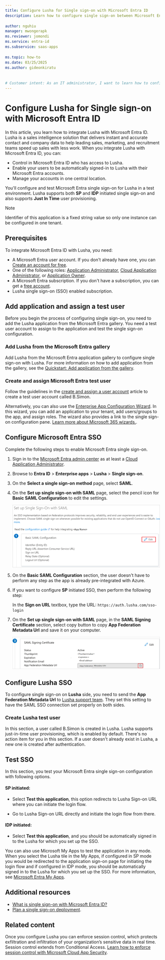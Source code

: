 ```yaml
---
title: Configure Lusha for Single sign-on with Microsoft Entra ID
description: Learn how to configure single sign-on between Microsoft Entra ID and Lusha.

author: nguhiu
manager: mwongerapk
ms.reviewer: jomondi
ms.service: entra-id
ms.subservice: saas-apps

ms.topic: how-to
ms.date: 03/25/2025
ms.author: gideonkiratu


# Customer intent: As an IT administrator, I want to learn how to configure single sign-on between Microsoft Entra ID and Lusha so that I can control who has access to Lusha, enable automatic sign-in with Microsoft Entra accounts, and manage my accounts in one central location.
---
```


# Configure Lusha for Single sign-on with Microsoft Entra ID

In this article, you learn how to integrate Lusha with Microsoft Entra ID. Lusha is a sales intelligence solution that delivers instant and accurate contact and company data to help leading sales, marketing, and recruitment teams speed up sales with less work. When you integrate Lusha with Microsoft Entra ID, you can:

* Control in Microsoft Entra ID who has access to Lusha.
* Enable your users to be automatically signed-in to Lusha with their Microsoft Entra accounts.
* Manage your accounts in one central location.

You'll configure and test Microsoft Entra single sign-on for Lusha in a test environment. Lusha supports both **SP** and **IDP** initiated single sign-on and also supports **Just In Time** user provisioning.

> [!NOTE]
> Identifier of this application is a fixed string value so only one instance can be configured in one tenant.

## Prerequisites

To integrate Microsoft Entra ID with Lusha, you need:

* A Microsoft Entra user account. If you don't already have one, you can [Create an account for free](https://azure.microsoft.com/free/?WT.mc_id=A261C142F).
* One of the following roles: [Application Administrator](/entra/identity/role-based-access-control/permissions-reference#application-administrator), [Cloud Application Administrator](/entra/identity/role-based-access-control/permissions-reference#cloud-application-administrator), or [Application Owner](/entra/fundamentals/users-default-permissions#owned-enterprise-applications).
* A Microsoft Entra subscription. If you don't have a subscription, you can get a [free account](https://azure.microsoft.com/free/).
* Lusha single sign-on (SSO) enabled subscription.

## Add application and assign a test user

Before you begin the process of configuring single sign-on, you need to add the Lusha application from the Microsoft Entra gallery. You need a test user account to assign to the application and test the single sign-on configuration.

<a name='add-lusha-from-the-azure-ad-gallery'></a>

### Add Lusha from the Microsoft Entra gallery

Add Lusha from the Microsoft Entra application gallery to configure single sign-on with Lusha. For more information on how to add application from the gallery, see the [Quickstart: Add application from the gallery](~/identity/enterprise-apps/add-application-portal.md).

<a name='create-and-assign-azure-ad-test-user'></a>

### Create and assign Microsoft Entra test user

Follow the guidelines in the [create and assign a user account](~/identity/enterprise-apps/add-application-portal-assign-users.md) article to create a test user account called B.Simon.

Alternatively, you can also use the [Enterprise App Configuration Wizard](https://portal.office.com/AdminPortal/home?Q=Docs#/azureadappintegration). In this wizard, you can add an application to your tenant, add users/groups to the app, and assign roles. The wizard also provides a link to the single sign-on configuration pane. [Learn more about Microsoft 365 wizards.](/microsoft-365/admin/misc/azure-ad-setup-guides). 

<a name='configure-azure-ad-sso'></a>

## Configure Microsoft Entra SSO

Complete the following steps to enable Microsoft Entra single sign-on.

1. Sign in to the [Microsoft Entra admin center](https://entra.microsoft.com) as at least a [Cloud Application Administrator](~/identity/role-based-access-control/permissions-reference.md#cloud-application-administrator).
1. Browse to **Entra ID** > **Enterprise apps** > **Lusha** > **Single sign-on**.
1. On the **Select a single sign-on method** page, select **SAML**.
1. On the **Set up single sign-on with SAML** page, select the pencil icon for **Basic SAML Configuration** to edit the settings.

   ![Screenshot shows how to edit Basic SAML Configuration.](common/edit-urls.png "Basic Configuration")

1. On the **Basic SAML Configuration** section, the user doesn't have to perform any step as the app is already pre-integrated with Azure.

1. If you want to configure **SP** initiated SSO, then perform the following step:  

    In the **Sign on URL** textbox, type the URL:
    `https://auth.lusha.com/sso-login`

1. On the **Set up single sign-on with SAML** page, in the **SAML Signing Certificate** section, select copy button to copy **App Federation Metadata Url** and save it on your computer.

    ![Screenshot shows the Certificate download link.](common/copy-metadataurl.png "Certificate")

## Configure Lusha SSO

To configure single sign-on on **Lusha** side, you need to send the **App Federation Metadata Url** to [Lusha support team](mailto:support@lusha.com). They set this setting to have the SAML SSO connection set properly on both sides.

### Create Lusha test user

In this section, a user called B.Simon is created in Lusha. Lusha supports just-in-time user provisioning, which is enabled by default. There's no action item for you in this section. If a user doesn't already exist in Lusha, a new one is created after authentication.

## Test SSO 

In this section, you test your Microsoft Entra single sign-on configuration with following options. 

#### SP initiated:

* Select **Test this application**, this option redirects to Lusha Sign-on URL where you can initiate the login flow.  

* Go to Lusha Sign-on URL directly and initiate the login flow from there.

#### IDP initiated:

* Select **Test this application**, and you should be automatically signed in to the Lusha for which you set up the SSO. 

You can also use Microsoft My Apps to test the application in any mode. When you select the Lusha tile in the My Apps, if configured in SP mode you would be redirected to the application sign-on page for initiating the login flow and if configured in IDP mode, you should be automatically signed in to the Lusha for which you set up the SSO. For more information, see [Microsoft Entra My Apps](/azure/active-directory/manage-apps/end-user-experiences#azure-ad-my-apps).

## Additional resources

* [What is single sign-on with Microsoft Entra ID?](~/identity/enterprise-apps/what-is-single-sign-on.md)
* [Plan a single sign-on deployment](~/identity/enterprise-apps/plan-sso-deployment.md).

## Related content

Once you configure Lusha you can enforce session control, which protects exfiltration and infiltration of your organization’s sensitive data in real time. Session control extends from Conditional Access. [Learn how to enforce session control with Microsoft Cloud App Security](/cloud-app-security/proxy-deployment-aad).
